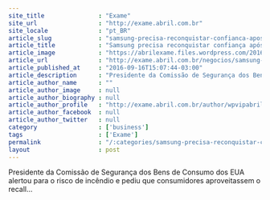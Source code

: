 ```yaml
---
site_title               : "Exame"
site_url                 : "http://exame.abril.com.br"
site_locale              : "pt_BR"
article_slug             : "samsung-precisa-reconquistar-confianca-apos-recall-de-note-7"
article_title            : "Samsung precisa reconquistar confiança após recall de Note 7"
article_image            : "https://abrilexame.files.wordpress.com/2016/09/size_960_16_9_smartphone-galaxy-note-71.png?w=960"
article_url              : "http://exame.abril.com.br/negocios/samsung-precisa-reconquistar-confianca-apos-recall-de-note-7/"
article_published_at     : "2016-09-16T15:07:44-03:00"
article_description      : "Presidente da Comissão de Segurança dos Bens de Consumo dos EUA alertou para o risco de incêndio e pediu que consumidores aproveitassem o recall..."
article_author_name      : ""
article_author_image     : null
article_author_biography : null
article_author_profile   : "http://exame.abril.com.br/author/wpvipabril/"
article_author_facebook  : null
article_author_twitter   : null
category                 : ['business']
tags                     : ['Exame']
permalink                : "/:categories/samsung-precisa-reconquistar-confianca-apos-recall-de-note-7/"
layout                   : post
---
```


Presidente da Comissão de Segurança dos Bens de Consumo dos EUA alertou para o risco de incêndio e pediu que consumidores aproveitassem o recall...
